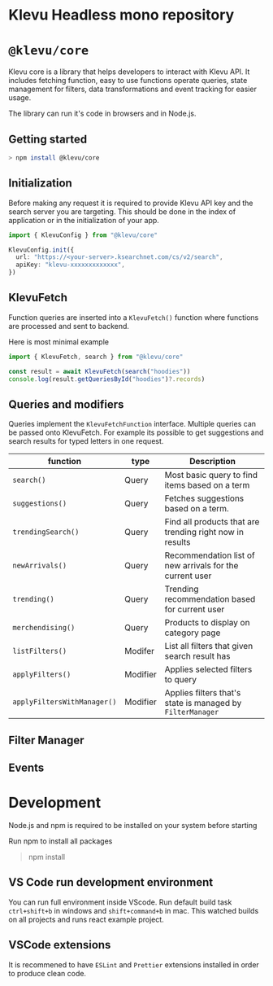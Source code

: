 # Klevu Headless mono repository

# `@klevu/core`

Klevu core is a library that helps developers to interact with Klevu API. It includes fetching function, easy to use functions operate queries, state management for filters, data transformations and event tracking for easier usage.

The library can run it's code in browsers and in Node.js.

## Getting started

```sh
> npm install @klevu/core
```

## Initialization

Before making any request it is required to provide Klevu API key and the search server you are targeting. This should be done in the index of application or in the initialization of your app.

```ts
import { KlevuConfig } from "@klevu/core"

KlevuConfig.init({
  url: "https://<your-server>.ksearchnet.com/cs/v2/search",
  apiKey: "klevu-xxxxxxxxxxxxx",
})
```

## KlevuFetch

Function queries are inserted into a `KlevuFetch()` function where functions are processed and sent to backend.

Here is most minimal example

```ts
import { KlevuFetch, search } from "@klevu/core"

const result = await KlevuFetch(search("hoodies"))
console.log(result.getQueriesById("hoodies")?.records)
```

## Queries and modifiers

Queries implement the `KlevuFetchFunction` interface. Multiple queries can be passed onto KlevuFetch. For example its possible to get suggestions and search results for typed letters in one request.

| function                    | type     | Description                                                |
| --------------------------- | -------- | ---------------------------------------------------------- |
| `search()`                  | Query    | Most basic query to find items based on a term             |
| `suggestions()`             | Query    | Fetches suggestions based on a term.                       |
| `trendingSearch()`          | Query    | Find all products that are trending right now in results   |
| `newArrivals()`             | Query    | Recommendation list of new arrivals for the current user   |
| `trending()`                | Query    | Trending recommendation based for current user             |
| `merchendising()`           | Query    | Products to display on category page                       |
| `listFilters()`             | Modifer  | List all filters that given search result has              |
| `applyFilters()`            | Modifier | Applies selected filters to query                          |
| `applyFiltersWithManager()` | Modifier | Applies filters that's state is managed by `FilterManager` |

## Filter Manager

## Events

# Development

Node.js and npm is required to be installed on your system before starting

Run npm to install all packages

> npm install

## VS Code run development environment

You can run full environment inside VScode. Run default build task `ctrl+shift+b` in windows and `shift+command+b` in mac. This watched builds on all projects and runs react example project.

## VSCode extensions

It is recommened to have `ESLint` and `Prettier` extensions installed in order to produce clean code.
